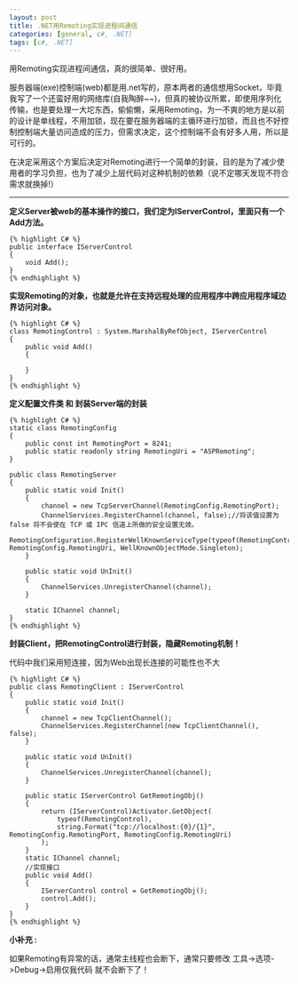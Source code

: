 ```yaml
---
layout: post
title: .NET用Remoting实现进程间通信
categories: [general, c#, .NET]
tags: [c#, .NET]
---
```


用Remoting实现进程间通信，真的很简单、很好用。

服务器端(exe)控制端(web)都是用.net写的，原本两者的通信想用Socket，毕竟我写了一个还蛮好用的网络库(自我陶醉~~)，但真的被协议所累，即使用序列化传输，也是要处理一大坨东西，偷偷懒，采用Remoting，为一不爽的地方是以前的设计是单线程，不用加锁，现在要在服务器端的主循环进行加锁，而且也不好控制控制端大量访问造成的压力，但需求决定，这个控制端不会有好多人用，所以是可行的。

在决定采用这个方案后决定对Remoting进行一个简单的封装，目的是为了减少使用者的学习负担，也为了减少上层代码对这种机制的依赖（说不定哪天发现不符合需求就换掉!）

----------

**定义Server被web的基本操作的接口，我们定为IServerControl，里面只有一个Add方法。**
	
	{% highlight C# %}
	public interface IServerControl    
	{
	    void Add();    
	}
	{% endhighlight %}

**实现Remoting的对象，也就是允许在支持远程处理的应用程序中跨应用程序域边界访问对象。**

	{% highlight C# %}
    class RemotingControl : System.MarshalByRefObject, IServerControl
    {
        public void Add()
        {

        }
    }
	{% endhighlight %}

**定义配置文件类 和 封装Server端的封装**

	{% highlight C# %}
    static class RemotingConfig    
    {       
        public const int RemotingPort = 8241;        
        public static readonly string RemotingUri = "ASPRemoting";    
    }

    public class RemotingServer
    {
        public static void Init()
        {
            channel = new TcpServerChannel(RemotingConfig.RemotingPort);
            ChannelServices.RegisterChannel(channel, false);//将该值设置为 false 将不会使在 TCP 或 IPC 信道上所做的安全设置无效。
            RemotingConfiguration.RegisterWellKnownServiceType(typeof(RemotingControl), RemotingConfig.RemotingUri, WellKnownObjectMode.Singleton);
        } 

        public static void UnInit()
        {
            ChannelServices.UnregisterChannel(channel);
        }

        static IChannel channel;
    }
	{% endhighlight %}

**封装Client，把RemotingControl进行封装，隐藏Remoting机制！**

代码中我们采用短连接，因为Web出现长连接的可能性也不大

	{% highlight C# %}
    public class RemotingClient : IServerControl
    {
        public static void Init()
        {
            channel = new TcpClientChannel();
            ChannelServices.RegisterChannel(new TcpClientChannel(), false);
        }

        public static void UnInit()
        {
            ChannelServices.UnregisterChannel(channel);
        }

        public static IServerControl GetRemotingObj()
        {
            return (IServerControl)Activator.GetObject(
                typeof(RemotingControl),
                string.Format("tcp://localhost:{0}/{1}", RemotingConfig.RemotingPort, RemotingConfig.RemotingUri)
            );
        }
        static IChannel channel;
        //实现接口       
        public void Add()        
        {
            IServerControl control = GetRemotingObj();
            control.Add();
        }
    }
	{% endhighlight %}

**小补充 :**

如果Remoting有异常的话，通常主线程也会断下，通常只要修改
工具->选项->Debug->启用仅我代码 就不会断下了！
